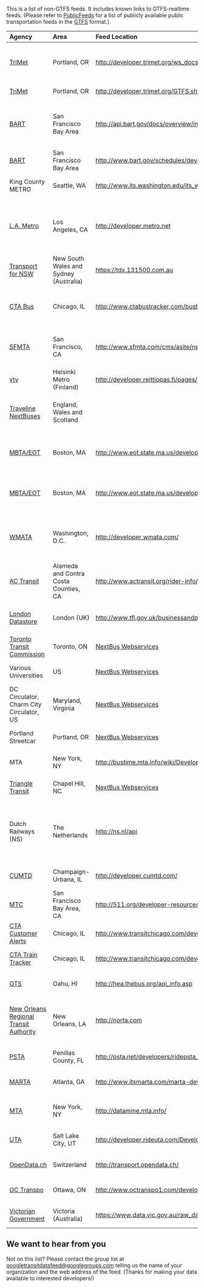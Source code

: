 This is a list of non-GTFS feeds. It includes known links to GTFS-realtime feeds.
(Please refer to [PublicFeeds](PublicFeeds.md) for a list of publicly available public transportation feeds in the [GTFS](http://code.google.com/transit/spec/transit_feed_specification.html) format.)

| **Agency** | **Area** | **Feed Location** | **Type** | **Format** | **Notes** |
|:-----------|:---------|:------------------|:---------|:-----------|:----------|
| [TriMet](http://www.trimet.org/) | Portland, OR | http://developer.trimet.org/ws_docs/ | Real time departure predictions and vehicle locations | REST/XML | Registration for API key required |
| [TriMet](http://www.trimet.org/) | Portland, OR | http://developer.trimet.org/GTFS.shtml | GTFS-realtime | GTFS-realtime | [Terms of Use](http://developer.trimet.org/terms_of_use.shtml) |
| [BART](http://www.bart.gov/) | San Francisco Bay Area | http://api.bart.gov/docs/overview/index.aspx | Real time departure predictions, route and schedule information | REST/XML | [Developer page](http://www.bart.gov/schedules/developers/api.aspx)|
| [BART](http://www.bart.gov/) | San Francisco Bay Area | http://www.bart.gov/schedules/developers/gtfs-realtime.aspx | BART GTFS-Real Time | GTFS-realtime | [Developer page](http://www.bart.gov/schedules/developers/api.aspx)|
| King County METRO | Seattle, WA | http://www.its.washington.edu/its_ws.html | Real time departure predictions | REST/XML |  |
| [L.A. Metro](http://www.metro.net) | Los Angeles, CA | http://developer.metro.net | Trip planner API, Real time departure predictions (buses) | REST/XML | Trip planner: Registration for API key required |
| [Transport for NSW](http://transport.nsw.gov.au/) | New South Wales and Sydney (Australia) | https://tdx.131500.com.au  | Network and schedule data | File set TransXChange | Registration required |
| [CTA Bus](http://www.transitchicago.com/) | Chicago, IL | http://www.ctabustracker.com/bustime/APIDocument.jsp | Real time departure predictions and bus locations | REST/XML | Registration for API key required |
| [SFMTA](http://www.sfmta.com) | San Francisco, CA | http://www.sfmta.com/cms/asite/nextmunidata.htm | Real time departure predictions and vehicle locations | REST/XML |  |
| [ytv](http://www.ytv.fi/fin) | Helsinki Metro (Finland) | http://developer.reittiopas.fi/pages/en/home.php | Trip planner API | REST/XML | Registration required, non-commercial use (test and development) |
| [Traveline NextBuses](http://www.traveline.info/mobile.html) | England, Wales and Scotland |  | Scheduled and some real time departure predictions | REST/XML | Registration required, commercial license |
| [MBTA/EOT](http://www.eot.state.ma.us/developers) | Boston, MA | http://www.eot.state.ma.us/developers | Real time departure predictions and bus locations | REST/XML | Bus, Subway and Commuter Rail |
| [MBTA/EOT](http://www.eot.state.ma.us/developers) | Boston, MA | http://www.eot.state.ma.us/developers | Real-Time Data in GTFS-realtime Format | GTFS-realtime | [License](http://www.eot.state.ma.us/developers/downloads/DLA_11-13-09.pdf) |
| [WMATA](http://www.wmata.com) | Washington, D.C. | http://developer.wmata.com/ | Real time departure predictions for Metro Rail and Bus | REST/XML | Registration for API key required  |
| [AC Transit](http://www.actransit.org/) | Alameda and Contra Costa Counties, CA | http://www.actransit.org/rider-info/nextbus-xml-data/ | Real time departure predictions and bus locations | REST/XML | 110 out of 175 routes |
| [London Datastore](http://data.london.gov.uk/datastore/) | London (UK) | http://www.tfl.gov.uk/businessandpartners/syndication/16492.aspx | Various datasets and real time feeds |  |  |
| [Toronto Transit Commission](http://www.ttc.ca/) | Toronto, ON | [NextBus Webservices](http://webservices.nextbus.com/service/publicXMLFeed?command=agencyList) | Real time departure predictions | REST/XML |  |
| Various Universities | US | [NextBus Webservices](http://webservices.nextbus.com/service/publicXMLFeed?command=agencyList) | Real time departure predictions | REST/XML |  |
| DC Circulator, Charm City Circulator, US | Maryland, Virginia | [NextBus Webservices](http://webservices.nextbus.com/service/publicXMLFeed?command=agencyList) | Real time departure predictions | REST/XML |  |
| Portland Streetcar | Portland, OR | [NextBus Webservices](http://webservices.nextbus.com/service/publicXMLFeed?command=agencyList) | Real time departure predictions | REST/XML |  |
| MTA | New York, NY | http://bustime.mta.info/wiki/Developers/Index | Bus locations route B63| REST/XML |  |
| [Triangle Transit](http://triangletransit.org/) | Chapel Hill, NC | [NextBus Webservices](http://webservices.nextbus.com/service/publicXMLFeed?command=agencyList) | Real time departure predictions | REST/XML |  |
| Dutch Railways (NS) | The Netherlands | http://ns.nl/api | Trip planning, station list, live departures, prices and service disruptions | REST/XML |  |
| [CUMTD](http://www.cumtd.com) | Champaign-Urbana, IL | http://developer.cumtd.com/ | Real time departure predictions| REST/XML | [Terms of Use](http://developer.cumtd.com/terms-of-use) |
| [MTC](http://www.mtc.ca.gov/) | San Francisco Bay Area, CA | http://511.org/developer-resources_transit-api.asp | Real time departure predictions| REST/XML | [Terms and Conditions](http://511portalstaging.lan.511.org/developer-resources_api-terms_rtt.asp) |
| [CTA Customer Alerts](http://www.transitchicago.com/) | Chicago, IL | http://www.transitchicago.com/developers/alerts.aspx | Real time service messages| REST/XML |  |
| [CTA Train Tracker](http://www.transitchicago.com/) | Chicago, IL | http://www.transitchicago.com/developers/traintracker.aspx | Real time departure predictions | REST/XML | Registration for API key required |
| [OTS](http://www.thebus.org/) | Oahu, HI | http://hea.thebus.org/api_info.asp | Real time departure predictions | REST/XML | Registration for API key required |
| [New Orleans Regional Transit Authority](http://www.norta.com/) | New Orleans, LA | http://norta.com | Network and schedule data | Proprietary format | Go to www.norta.com. Set up a MyRTA account. Choose Data Subscription. Agree to License Agreement.  You will receive download instructions |
| [PSTA](http://www.psta.net/) | Penillas County, FL | http://psta.net/developers/ridepsta_API.php | Real time departure predictions | REST/XML | Registration for API key required |
| [MARTA](http://www.itsmarta.com/) | Atlanta, GA | http://www.itsmarta.com/marta-developer-resources.aspx | Real time departure predictions | REST/Json |  |
| [MTA](http://www.mta.info/) | New York, NY | http://datamine.mta.info/ | Subway real-time data feeds (Beta) | GTFS-realtime |  |
| [UTA](http://www.rideuta.com/) | Salt Lake City, UT | http://developer.rideuta.com/DeveloperResources/DataInstructions.aspx | Next bus and train times | REST/XML/SIRI |  |
| [OpenData.ch](http://www.opendata.ch/) | Switzerland | http://transport.opendata.ch/ | Public timetable data | REST/JSON |  |
| [OC Transpo](http://www.octranspo1.com) | Ottawa, ON | http://www.octranspo1.com/developers | Real time departure predictions | REST/XML |  |
| [Victorian Government](http://www.vic.gov.au/) | Victoria (Australia) | https://www.data.vic.gov.au/raw_data/ptv-timetable-api/6056 | Timetable API | REST/JSON | Documentation at http://stevage.github.io/PTV-API-doc/ |

## We want to hear from you ##
Not on this list? Please contact the group list at [googletransitdatafeed@googlegroups.com](mailto:googletransitdatafeed@googlegroups.com) telling us the name of your organization and the web address of the feed. (Thanks for making your data available to interested developers!)